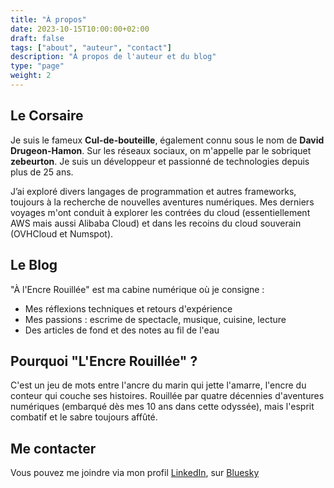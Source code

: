 ```yaml
---
title: "À propos"
date: 2023-10-15T10:00:00+02:00
draft: false
tags: ["about", "auteur", "contact"]
description: "À propos de l'auteur et du blog"
type: "page"
weight: 2
---
```


## Le Corsaire

Je suis le fameux **Cul-de-bouteille**, également connu sous le nom de **David Drugeon-Hamon**. 
Sur les réseaux sociaux, on m'appelle par le sobriquet **zebeurton**. Je suis un développeur et passionné de 
technologies depuis plus de 25 ans. 

J’ai exploré divers langages de programmation et autres frameworks, toujours à la recherche de nouvelles aventures
numériques. 
Mes derniers voyages m'ont conduit à explorer les contrées du cloud (essentiellement AWS mais aussi Alibaba Cloud) et 
dans les recoins du cloud souverain (OVHCloud et Numspot).


## Le Blog

"À l'Encre Rouillée" est ma cabine numérique où je consigne :
- Mes réflexions techniques et retours d'expérience
- Mes passions : escrime de spectacle, musique, cuisine, lecture
- Des articles de fond et des notes au fil de l'eau

## Pourquoi "L'Encre Rouillée" ?

C'est un jeu de mots entre l'ancre du marin qui jette l'amarre, l'encre du conteur qui couche ses histoires.
Rouillée par quatre décennies d'aventures numériques (embarqué dès mes 10 ans dans cette odyssée),
mais l'esprit combatif et le sabre toujours affûté.

## Me contacter

Vous pouvez me joindre via mon profil [LinkedIn](https://linkedin.com/in/ddrugeon), sur [Bluesky](https://bsky.app/profile/zebeurton.bsky.social)